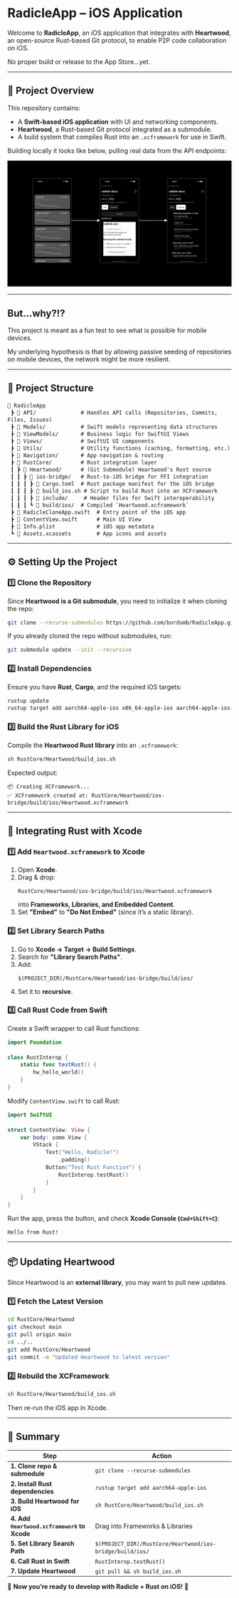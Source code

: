 # **RadicleApp – iOS Application**

Welcome to **RadicleApp**, an iOS application that integrates with **Heartwood**, an open-source Rust-based Git protocol, to enable P2P code collaboration on iOS.

No proper build or release to the App Store...yet.

---

## **📌 Project Overview**
This repository contains:
- A **Swift-based iOS application** with UI and networking components.
- **Heartwood**, a Rust-based Git protocol integrated as a submodule.
- A build system that compiles Rust into an `.xcframework` for use in Swift.


Building locally it looks like below, pulling real data from the API endpoints:

![](./resources/image.png)


---

## But...why?!?

This project is meant as a fun test to see what is possible for mobile devices.

My underlying hypothesis is that by allowing passive seeding of repositories on mobile devices, the network might be more resilient.

---

## **📂 Project Structure**
```
📂 RadicleApp
 ┣ 📂 API/              # Handles API calls (Repositories, Commits, Files, Issues)
 ┣ 📂 Models/           # Swift models representing data structures
 ┣ 📂 ViewModels/       # Business logic for SwiftUI Views
 ┣ 📂 Views/            # SwiftUI UI components
 ┣ 📂 Utils/            # Utility functions (caching, formatting, etc.)
 ┣ 📂 Navigation/       # App navigation & routing
 ┣ 📂 RustCore/         # Rust integration layer
 ┃ ┣ 📂 Heartwood/      # (Git Submodule) Heartwood's Rust source
 ┃ ┃ ┣ 📂 ios-bridge/   # Rust-to-iOS bridge for FFI integration
 ┃ ┃ ┃ ┣ 📜 Cargo.toml  # Rust package manifest for the iOS bridge
 ┃ ┃ ┃ ┣ 📜 build_ios.sh # Script to build Rust into an XCFramework
 ┃ ┃ ┃ ┣ 📂 include/     # Header files for Swift interoperability
 ┃ ┃ ┃ ┗ 📂 build/ios/  # Compiled `Heartwood.xcframework`
 ┣ 📜 RadicleCloneApp.swift  # Entry point of the iOS app
 ┣ 📜 ContentView.swift      # Main UI View
 ┣ 📜 Info.plist             # iOS app metadata
 ┗ 📜 Assets.xcassets        # App icons and assets
```

---

## **⚙️ Setting Up the Project**

### **1️⃣ Clone the Repository**
Since **Heartwood is a Git submodule**, you need to initialize it when cloning the repo:
```bash
git clone --recurse-submodules https://github.com/bordumb/RadicleApp.git
```
If you already cloned the repo without submodules, run:
```bash
git submodule update --init --recursive
```

### **2️⃣ Install Dependencies**
Ensure you have **Rust**, **Cargo**, and the required iOS targets:
```bash
rustup update
rustup target add aarch64-apple-ios x86_64-apple-ios aarch64-apple-ios-sim
```

### **3️⃣ Build the Rust Library for iOS**
Compile the **Heartwood Rust library** into an `.xcframework`:
```bash
sh RustCore/Heartwood/build_ios.sh
```
Expected output:
```
📦 Creating XCFramework...
✅ XCFramework created at: RustCore/Heartwood/ios-bridge/build/ios/Heartwood.xcframework
```

---

## **🔗 Integrating Rust with Xcode**
### **1️⃣ Add `Heartwood.xcframework` to Xcode**
1. Open **Xcode**.
2. Drag & drop:
   ```
   RustCore/Heartwood/ios-bridge/build/ios/Heartwood.xcframework
   ```
   into **Frameworks, Libraries, and Embedded Content**.
3. Set **"Embed"** to **"Do Not Embed"** (since it’s a static library).

### **2️⃣ Set Library Search Paths**
1. Go to **Xcode → Target → Build Settings**.
2. Search for **"Library Search Paths"**.
3. Add:
   ```
   $(PROJECT_DIR)/RustCore/Heartwood/ios-bridge/build/ios/
   ```
4. Set it to **recursive**.

### **3️⃣ Call Rust Code from Swift**
Create a Swift wrapper to call Rust functions:
```swift
import Foundation

class RustInterop {
    static func testRust() {
        hw_hello_world()
    }
}
```
Modify `ContentView.swift` to call Rust:
```swift
import SwiftUI

struct ContentView: View {
    var body: some View {
        VStack {
            Text("Hello, Radicle!")
                .padding()
            Button("Test Rust Function") {
                RustInterop.testRust()
            }
        }
    }
}
```

Run the app, press the button, and check **Xcode Console (`Cmd+Shift+C`)**:
```
Hello from Rust!
```

---

## **📦 Updating Heartwood**
Since Heartwood is an **external library**, you may want to pull new updates.

### **1️⃣ Fetch the Latest Version**
```bash
cd RustCore/Heartwood
git checkout main
git pull origin main
cd ../..
git add RustCore/Heartwood
git commit -m "Updated Heartwood to latest version"
```

### **2️⃣ Rebuild the XCFramework**
```bash
sh RustCore/Heartwood/build_ios.sh
```
Then re-run the iOS app in Xcode.

---

## **🚀 Summary**
| **Step** | **Action** |
|------|------------|
| **1. Clone repo & submodule** | `git clone --recurse-submodules` |
| **2. Install Rust dependencies** | `rustup target add aarch64-apple-ios` |
| **3. Build Heartwood for iOS** | `sh RustCore/Heartwood/build_ios.sh` |
| **4. Add `Heartwood.xcframework` to Xcode** | Drag into Frameworks & Libraries |
| **5. Set Library Search Path** | `$(PROJECT_DIR)/RustCore/Heartwood/ios-bridge/build/ios/` |
| **6. Call Rust in Swift** | `RustInterop.testRust()` |
| **7. Update Heartwood** | `git pull && sh build_ios.sh` |

🚀 **Now you’re ready to develop with Radicle + Rust on iOS!** 🎉

